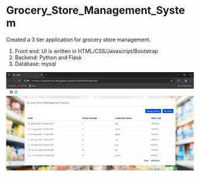 # Grocery_Store_Management_System
Created a 3 tier application for grocery store management.
1. Front end: UI is written in HTML/CSS/Javascript/Bootstrap
2. Backend: Python and Flask
3. Database: mysql

![](PyProject_img.png)

